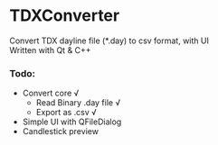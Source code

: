 # TDXConverter
Convert TDX dayline file (\*.day) to csv format, with UI  
Written with Qt & C++  
### Todo: 
- Convert core √  
  - Read Binary .day file √  
  - Export as .csv  √  
- Simple UI with QFileDialog  
- Candlestick preview  
